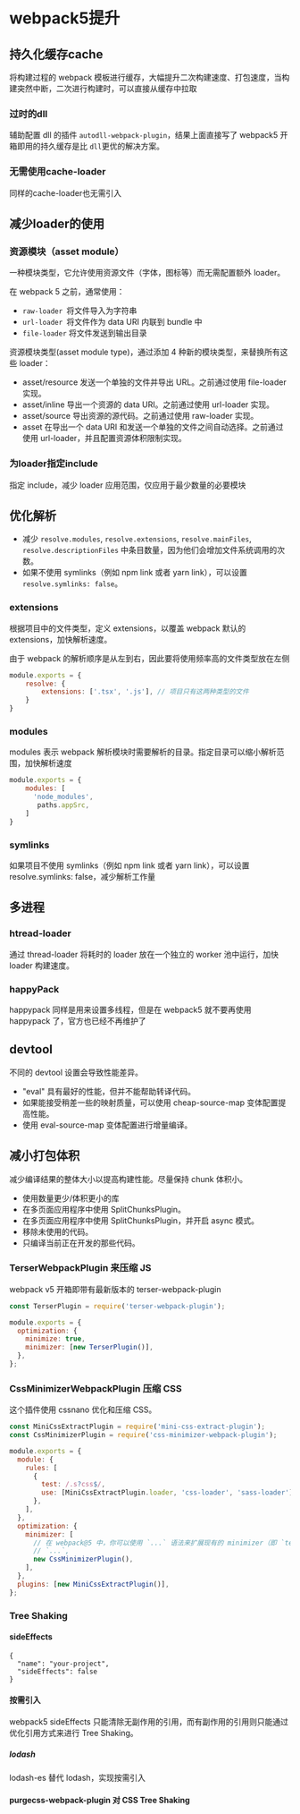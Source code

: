 # webpack5提升

## 持久化缓存cache

将构建过程的 webpack 模板进行缓存，大幅提升二次构建速度、打包速度，当构建突然中断，二次进行构建时，可以直接从缓存中拉取

### 过时的dll

辅助配置 dll 的插件 `autodll-webpack-plugin`，结果上面直接写了 webpack5 开箱即用的持久缓存是比 `dll`更优的解决方案。

### 无需使用cache-loader

同样的cache-loader也无需引入

## 减少loader的使用

### 资源模块（asset module）

一种模块类型，它允许使用资源文件（字体，图标等）而无需配置额外 loader。

在 webpack 5 之前，通常使用：

- `raw-loader `将文件导入为字符串
- `url-loader `将文件作为 data URI 内联到 bundle 中
- `file-loader` 将文件发送到输出目录

资源模块类型(asset module type)，通过添加 4 种新的模块类型，来替换所有这些 loader：

- asset/resource 发送一个单独的文件并导出 URL。之前通过使用 file-loader 实现。
- asset/inline 导出一个资源的 data URI。之前通过使用 url-loader 实现。
- asset/source 导出资源的源代码。之前通过使用 raw-loader 实现。
- asset 在导出一个 data URI 和发送一个单独的文件之间自动选择。之前通过使用 url-loader，并且配置资源体积限制实现。

### 为loader指定include

指定 include，减少 loader 应用范围，仅应用于最少数量的必要模块

## 优化解析

- 减少 `resolve.modules`, `resolve.extensions`, `resolve.mainFiles`, `resolve.descriptionFiles` 中条目数量，因为他们会增加文件系统调用的次数。
- 如果不使用 symlinks（例如 npm link 或者 yarn link），可以设置 `resolve.symlinks: false`。

### extensions

根据项目中的文件类型，定义 extensions，以覆盖 webpack 默认的 extensions，加快解析速度。

由于 webpack 的解析顺序是从左到右，因此要将使用频率高的文件类型放在左侧
```js
module.exports = {
    resolve: {
        extensions: ['.tsx', '.js'], // 项目只有这两种类型的文件
    }
}
```

### modules

modules 表示 webpack 解析模块时需要解析的目录。指定目录可以缩小解析范围，加快解析速度

```js
module.exports = {
    modules: [
      'node_modules',
       paths.appSrc,
    ]
}
```

### symlinks

如果项目不使用 symlinks（例如 npm link 或者 yarn link），可以设置 resolve.symlinks: false，减少解析工作量

## 多进程

### htread-loader

通过 thread-loader 将耗时的 loader 放在一个独立的 worker 池中运行，加快 loader 构建速度。

### happyPack

happypack 同样是用来设置多线程，但是在 webpack5 就不要再使用 happypack 了，官方也已经不再维护了

## devtool

不同的 devtool 设置会导致性能差异。

- "eval" 具有最好的性能，但并不能帮助转译代码。
- 如果能接受稍差一些的映射质量，可以使用 cheap-source-map 变体配置提高性能。
- 使用 eval-source-map 变体配置进行增量编译。

## 减小打包体积

减少编译结果的整体大小以提高构建性能。尽量保持 chunk 体积小。

- 使用数量更少/体积更小的库
- 在多页面应用程序中使用 SplitChunksPlugin。
- 在多页面应用程序中使用 SplitChunksPlugin，并开启 async 模式。
- 移除未使用的代码。
- 只编译当前正在开发的那些代码。

###  TerserWebpackPlugin 来压缩 JS

webpack v5 开箱即带有最新版本的 terser-webpack-plugin

```js
const TerserPlugin = require('terser-webpack-plugin');

module.exports = {
  optimization: {
    minimize: true,
    minimizer: [new TerserPlugin()],
  },
};
```

### CssMinimizerWebpackPlugin 压缩 CSS

这个插件使用 cssnano 优化和压缩 CSS。

```js
const MiniCssExtractPlugin = require('mini-css-extract-plugin');
const CssMinimizerPlugin = require('css-minimizer-webpack-plugin');

module.exports = {
  module: {
    rules: [
      {
        test: /.s?css$/,
        use: [MiniCssExtractPlugin.loader, 'css-loader', 'sass-loader'],
      },
    ],
  },
  optimization: {
    minimizer: [
      // 在 webpack@5 中，你可以使用 `...` 语法来扩展现有的 minimizer（即 `terser-webpack-plugin`），将下一行取消注释
      // `...`,
      new CssMinimizerPlugin(),
    ],
  },
  plugins: [new MiniCssExtractPlugin()],
};
```

### Tree Shaking

#### sideEffects

```
{
  "name": "your-project",
  "sideEffects": false
}
```
#### 按需引入 
webpack5 sideEffects 只能清除无副作用的引用，而有副作用的引用则只能通过优化引用方式来进行 Tree Shaking。

##### lodash

lodash-es 替代 lodash，实现按需引入

#### purgecss-webpack-plugin 对 CSS Tree Shaking